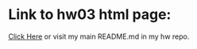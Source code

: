 # Link to hw03 html page:
[Click Here](https://stat545-ubc-hw-2019-20.github.io/stat545-hw-kaitsull/hw03/hw03.html) or visit my main README.md in my hw repo.

